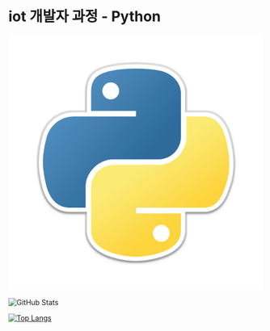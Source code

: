 <h1>iot 개발자 과정 - Python</h1>

![GitHub Logo](https://github.com/olugon0821/iot-Python/blob/main/555.png)

![GitHub Stats](https://github-readme-stats.vercel.app/api?username=olugon0821&show_icons=true&theme=dracula&count_private=true&hide=contribs,prs,issues,stars&include_all_commits=true&line_height=24&hide_rank=true&hide_title=true)

[![Top Langs](https://github-readme-stats.vercel.app/api/top-langs/?username=사용자명&layout=compact&theme=dracula&langs_count=6)](https://github.com/anuraghazra/github-readme-stats)
